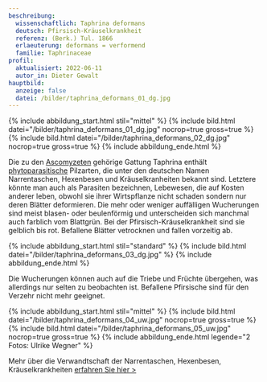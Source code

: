 ```yaml
---
beschreibung:
  wissenschaftlich: Taphrina deformans
  deutsch: Pfirsisch-Kräuselkrankheit
  referenz: (Berk.) Tul. 1866
  erlaeuterung: deformans = verformend
  familie: Taphrinaceae
profil:
  aktualisiert: 2022-06-11
  autor_in: Dieter Gewalt
hauptbild:
  anzeige: false
  datei: /bilder/taphrina_deformans_01_dg.jpg
---
```

{% include abbildung_start.html stil="mittel" %}
{% include bild.html datei="/bilder/taphrina_deformans_01_dg.jpg" nocrop=true gross=true %}
{% include bild.html datei="/bilder/taphrina_deformans_02_dg.jpg" nocrop=true gross=true %}
{% include abbildung_ende.html %}

Die zu den [Ascomyzeten](Ascomyzeten "Glossar") gehörige Gattung Taphrina enthält [phytoparasitische](Phytoparasiten "Glossar") Pilzarten, die unter den deutschen Namen Narrentaschen, Hexenbesen und Kräuselkranheiten bekannt sind. Letztere könnte man auch als Parasiten bezeichnen, Lebewesen, die auf Kosten anderer leben, obwohl sie ihrer Wirtspflanze nicht schaden sondern nur deren Blätter deformieren. Die mehr oder weniger auffälligen Wucherungen sind meist blasen- oder beulenförmig und unterscheiden sich manchmal auch farblich vom Blattgrün. Bei der Pfirsisch-Kräuselkrankheit sind sie gelblich bis rot. Befallene Blätter vetrocknen und fallen vorzeitig ab.

{% include abbildung_start.html stil="standard" %}
{% include bild.html datei="/bilder/taphrina_deformans_03_dg.jpg" %}
{% include abbildung_ende.html %}

Die Wucherungen können auch auf die Triebe und Früchte übergehen, was allerdings nur selten zu beobachten ist. Befallene Pfirsische sind für den Verzehr nicht mehr geeignet.

{% include abbildung_start.html stil="mittel" %}
{% include bild.html datei="/bilder/taphrina_deformans_04_uw.jpg" nocrop=true gross=true %}
{% include bild.html datei="/bilder/taphrina_deformans_05_uw.jpg" nocrop=true gross=true %}
{% include abbildung_ende.html legende="2 Fotos: Ulrike Wegner" %}

Mehr über die Verwandtschaft der Narrentaschen, Hexenbesen, Kräuselkrankheiten [erfahren Sie hier >](/verwandt/narrentaschen-hexenbesen-kräuselkrankheiten)